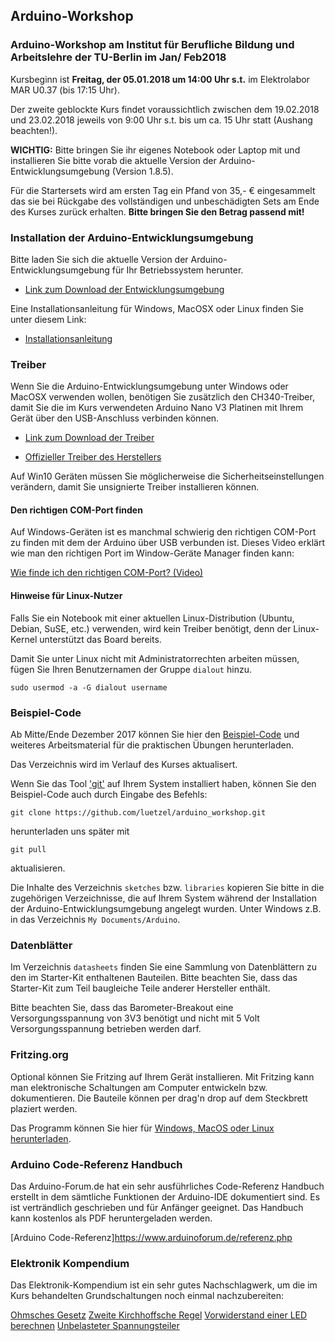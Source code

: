 ## Arduino-Workshop
### Arduino-Workshop am Institut für Berufliche Bildung und Arbeitslehre der TU-Berlin im Jan/ Feb2018

Kursbeginn ist **Freitag, der 05.01.2018 um 14:00 Uhr s.t.** im Elektrolabor MAR U0.37 (bis 17:15 Uhr).

Der zweite geblockte Kurs findet voraussichtlich zwischen dem 19.02.2018 und 23.02.2018 jeweils von
 9:00 Uhr s.t. bis um ca. 15 Uhr statt (Aushang beachten!).

**WICHTIG:** Bitte bringen Sie ihr eigenes Notebook oder Laptop mit und installieren Sie bitte vorab die
 aktuelle Version der Arduino-Entwicklungsumgebung (Version 1.8.5).

Für die Startersets wird am ersten Tag ein Pfand von 35,- € eingesammelt das sie bei Rückgabe
des vollständigen und unbeschädigten Sets am Ende des Kurses zurück erhalten. **Bitte bringen Sie den
Betrag passend mit!**

### Installation der Arduino-Entwicklungsumgebung

Bitte laden Sie sich die aktuelle Version der Arduino-Entwicklungsumgebung für Ihr Betriebssystem herunter. 

* [Link zum Download der Entwicklungsumgebung](https://www.arduino.cc/en/Main/Software)

Eine Installationsanleitung für Windows, MacOSX oder Linux finden Sie unter diesem Link:

* [Installationsanleitung](https://www.arduino.cc/en/Guide/HomePage)

### Treiber

Wenn Sie die Arduino-Entwicklungsumgebung unter Windows oder MacOSX verwenden wollen, benötigen Sie
zusätzlich den CH340-Treiber, damit Sie die im Kurs verwendeten Arduino Nano V3 Platinen mit Ihrem
Gerät über den USB-Anschluss verbinden können.

* [Link zum Download der Treiber](https://wiki.wemos.cc/downloads)

* [Offizieller Treiber des Herstellers](http://www.wch.cn/download/CH341SER_EXE.html)

Auf Win10 Geräten müssen Sie möglicherweise die Sicherheitseinstellungen verändern, damit Sie
unsignierte Treiber installieren können.

#### Den richtigen COM-Port finden
Auf Windows-Geräten ist es manchmal schwierig den richtigen COM-Port zu finden mit dem der Arduino
über USB verbunden ist. Dieses Video erklärt wie man den richtigen Port im Window-Geräte Manager
finden kann:

[Wie finde ich den richtigen COM-Port? (Video)](https://www.youtube.com/watch?v=hou4okcCX7E)

#### Hinweise für Linux-Nutzer

Falls Sie ein Notebook mit einer aktuellen Linux-Distribution (Ubuntu, Debian, SuSE, etc.) verwenden,
wird kein Treiber benötigt, denn der Linux-Kernel unterstützt das Board bereits.

Damit Sie unter Linux nicht mit Administratorrechten arbeiten müssen, fügen Sie Ihren Benutzernamen der
Gruppe `dialout` hinzu.

`sudo usermod -a -G dialout username`

### Beispiel-Code

Ab Mitte/Ende Dezember 2017 können Sie hier den [Beispiel-Code](https://github.com/luetzel/arduino_workshop/archive/master.zip)
 und weiteres Arbeitsmaterial für die praktischen Übungen herunterladen.

Das Verzeichnis wird im Verlauf des Kurses aktualisert.

Wenn Sie das Tool ['git'](https://git-scm.com/download) auf Ihrem System installiert haben, können Sie den Beispiel-Code auch durch
Eingabe des Befehls:

```
git clone https://github.com/luetzel/arduino_workshop.git
```

herunterladen uns später mit

```
git pull
```

aktualisieren.

Die Inhalte des Verzeichnis `sketches` bzw. `libraries` kopieren Sie bitte in die zugehörigen Verzeichnisse,
die auf Ihrem System während der Installation der  Arduino-Entwicklungsumgebung angelegt wurden.
Unter Windows z.B. in das Verzeichnis `My Documents/Arduino`.

### Datenblätter

Im Verzeichnis `datasheets` finden Sie eine Sammlung von Datenblättern zu den im Starter-Kit enthaltenen
Bauteilen. Bitte beachten Sie, dass das Starter-Kit zum Teil baugleiche Teile anderer Hersteller enthält.

Bitte beachten Sie, dass das Barometer-Breakout eine Versorgungsspannung von 3V3 benötigt und nicht mit 5 Volt
Versorgungsspannung betrieben werden darf.

### Fritzing.org

Optional können Sie Fritzing auf Ihrem Gerät installieren. Mit Fritzing kann man elektronische
Schaltungen am Computer entwickeln bzw. dokumentieren. Die Bauteile können per drag'n drop auf
dem Steckbrett plaziert werden.

Das Programm können Sie hier für [Windows, MacOS oder Linux herunterladen](http://fritzing.org/download/).

### Arduino Code-Referenz Handbuch

Das Arduino-Forum.de hat ein sehr ausführliches Code-Referenz Handbuch erstellt in dem sämtliche Funktionen
der Arduino-IDE dokumentiert sind. Es ist verträndlich geschrieben und für Anfänger geeignet. Das
Handbuch kann kostenlos als PDF heruntergeladen werden.

[Arduino Code-Referenz]https://www.arduinoforum.de/referenz.php

### Elektronik Kompendium

Das Elektronik-Kompendium ist ein sehr gutes Nachschlagwerk, um die im Kurs behandelten Grundschaltungen
noch einmal nachzubereiten:

[Ohmsches Gesetz](http://www.elektronik-kompendium.de/sites/grd/0201113.htm)
[Zweite Kirchhoffsche Regel](https://www.elektronik-kompendium.de/sites/grd/0608011.htm)
[Vorwiderstand einer LED berechnen](https://www.elektronik-kompendium.de/sites/grd/1006011.htm)
[Unbelasteter Spannungsteiler](https://www.elektronik-kompendium.de/sites/slt/0201111.htm)


